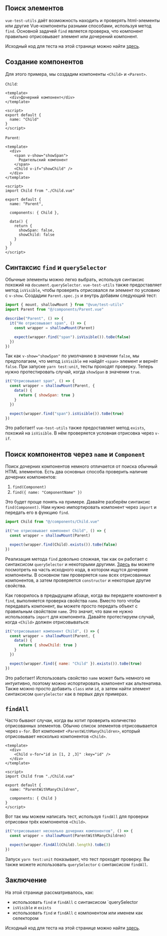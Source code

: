 ## Поиск элементов

`vue-test-utils` даёт возможность находить и проверять html-элементы или другие Vue-компоненты разными способами, используя метод `find`. Основной задачей `find` является проверка, что компонент правильно отрисовывает элемент или дочерений компонент.

Исходный код для теста на этой странице можно найти [здесь](https://github.com/lmiller1990/vue-testing-handbook/tree/master/demo-app/tests/unit/Parent.spec.js).

## Создание компонентов

Для этого примера, мы создадим компоненты `<Child>` и `<Parent>`.

`Child`: 

```vue
<template>
  <div>Дочерний компонент</div>
</template>

<script>
export default {
  name: "Child"
}
</script>
```

`Parent`:

```vue
<template>
  <div>
    <span v-show="showSpan">
      Родительский компонент
    </span>
    <Child v-if="showChild" />
  </div>
</template>

<script>
import Child from "./Child.vue"

export default {
  name: "Parent",

  components: { Child },

  data() {
    return {
      showSpan: false,
      showChild: false
    }
  }
}
</script>
```

## Синтаксис `find` и `querySelector`

Обычные элементы можно легко выбрать, используя синтаксис похожий на `document.querySelector`. `vue-test-utils` также предоставляет метод `isVisible`, чтобы проверять отрисовался ли элемент по условию с `v-show`. Создадим `Parent.spec.js` и внутрь добавим следующий тест:


```js
import { mount, shallowMount } from "@vue/test-utils"
import Parent from "@/components/Parent.vue"

describe("Parent", () => {
  it("Не отрисовывает span", () => {
    const wrapper = shallowMount(Parent)

    expect(wrapper.find("span").isVisible()).toBe(false)
  })
})
```

Так как `v-show="showSpan"` по умолчанию в значении `false`, мы предполагаем, что метод `isVisible` не найдёт `<span>` элемент и вернёт `false`. При запуске `yarn test:unit`, тесты проходят проверку. Теперь нужно протестировать случай, когда `showSpan` в значении `true`.
    

```js
it("Отрисовывает span", () => {
  const wrapper = shallowMount(Parent, {
    data() {
      return { showSpan: true }
    }
  })

  expect(wrapper.find("span").isVisible()).toBe(true)
})
```
 Это работает! `vue-test-utils` также предоставляет метод `exists`, похожий на `isVisible`. В нём проверяется условная отрисовка через `v-if`.

## Поиск компонентов через `name` и `Component`

Поиск дочерних компонентов немного отличается от поиска обычный HTML элементов. Есть два основных способа проверить наличие дочерних компонентов:

1. `find(Component)`
2. `find({ name: "ComponentName" })`

Это будет проще понять на примере. Давайте разберём синтаксис `find(Component)`. Нам нужно импортировать компонент через `import` и передать его в функцию `find`.

```js
import Child from "@/components/Child.vue"

it("не отрисовывает компонент Child", () => {
  const wrapper = shallowMount(Parent)

  expect(wrapper.find(Child).exists()).toBe(false)
})
```

Реализация метода `find` довольно сложная, так как он работает с синтаксисом `querySelector` и некоторыми другими. [Здесь](https://github.com/vuejs/vue-test-utils/blob/dev/packages/test-utils/src/find.js) вы можете посмотреть на часть исходного кода, в котором ищутся дочерние компоненты. В основном там проверяется `name` всех отрисованных компонентов, а затем проверяется `constructor` и некоторые другие свойства. 

Как говорилось в предыдущем абзаце, когда вы передаете компонент в `find`, выполняется проверка свойства `name`.
Вместо того чтобы передавать компонент, вы можете просто передать объект с правильным свойством `name`. Это значит, что вам не нужно использовать `import` для компонента. Давайте протестируем случай, когда `<Child>` должен отрисовываться:

```js
it("отрисовывает компонент Child", () => {
  const wrapper = shallowMount(Parent, {
    data() {
      return { showChild: true }
    }
  })

  expect(wrapper.find({ name: "Child" }).exists()).toBe(true)
})
```

Это работает! Использовать свойство `name` может быть немного не интуитивно, поэтому можно испортировать компонент как альтенатива. Также можно просто добавить `class` или `id`, а затем найти элемент синтаксисом `querySelector` как в первых двух примерах.

## `findAll`

Часто бывают случаи, когда вы хотит проверить количество отрисованных элементов. Обычно список элементов отрисовывается через `v-for`. Вот компонент `<ParentWithManyChildren>`, который отрисовывает несколько компонентов `<Child>`.

```vue
<template>
  <div>
    <Child v-for="id in [1, 2 ,3]" :key="id" />
  </div>
</template>

<script>
import Child from "./Child.vue"

export default {
  name: "ParentWithManyChildren",

  components: { Child }
}
</script>
```

Вот так мы можем написать тест, используя `findAll` для проверки отрисовки трёх компонентов `<Child>`.

```js
it("отрисовывает несколько дочерних компонентов", () => {
  const wrapper = shallowMount(ParentWithManyChildren)

  expect(wrapper.findAll(Child).length).toBe(3)
})
```

Запуск `yarn test:unit` показывает, что тест проходят проверку. Вы также можете использовать `querySelector` с синтаксисом `findAll`.

## Заключение

На этой странице рассматривалось, как:

- использовать `find` и `findAll` с синтаксисом `querySelector
- `isVisible` и `exists`
- использовать `find` и `findAll` с компонентом или именем как селектором

Исходный код для теста на этой странице можно найти [здесь](https://github.com/lmiller1990/vue-testing-handbook/tree/master/demo-app/tests/unit/Parent.spec.js).


